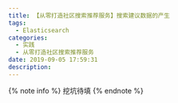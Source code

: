 ```yaml
---
title: 【从零打造社区搜索推荐服务】搜索建议数据的产生
tags:
  - Elasticsearch
categories:
  - 实践
  - 从零打造社区搜索推荐服务
date: 2019-09-05 17:59:31
description:
---
```


{% note info %}
挖坑待填
{% endnote %}
